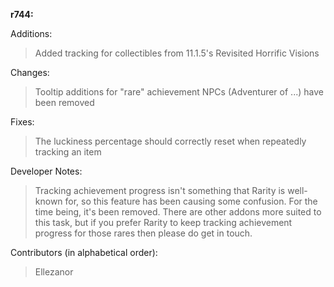 **r744:**

Additions:
> Added tracking for collectibles from 11.1.5's Revisited Horrific Visions

Changes:
> Tooltip additions for "rare" achievement NPCs (Adventurer of ...) have been removed

Fixes:
> The luckiness percentage should correctly reset when repeatedly tracking an item

Developer Notes:
> Tracking achievement progress isn't something that Rarity is well-known for, so this feature has been causing some confusion. For the time being, it's been removed. There are other addons more suited to this task, but if you prefer Rarity to keep tracking achievement progress for those rares then please do get in touch.

Contributors (in alphabetical order):
> Ellezanor
